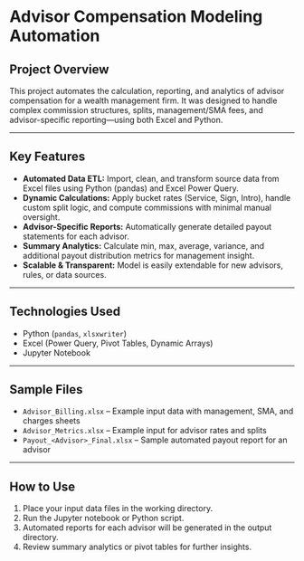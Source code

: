 # Advisor Compensation Modeling Automation

## Project Overview

This project automates the calculation, reporting, and analytics of advisor compensation for a wealth management firm. It was designed to handle complex commission structures, splits, management/SMA fees, and advisor-specific reporting—using both Excel and Python.

---

## Key Features

- **Automated Data ETL:** Import, clean, and transform source data from Excel files using Python (pandas) and Excel Power Query.
- **Dynamic Calculations:** Apply bucket rates (Service, Sign, Intro), handle custom split logic, and compute commissions with minimal manual oversight.
- **Advisor-Specific Reports:** Automatically generate detailed payout statements for each advisor.
- **Summary Analytics:** Calculate min, max, average, variance, and additional payout distribution metrics for management insight.
- **Scalable & Transparent:** Model is easily extendable for new advisors, rules, or data sources.

---

## Technologies Used

- Python (`pandas`, `xlsxwriter`)
- Excel (Power Query, Pivot Tables, Dynamic Arrays)
- Jupyter Notebook

---

## Sample Files

- `Advisor_Billing.xlsx` – Example input data with management, SMA, and charges sheets
- `Advisor_Metrics.xlsx` – Example input for advisor rates and splits
- `Payout_<Advisor>_Final.xlsx` – Sample automated payout report for an advisor

---

## How to Use

1. Place your input data files in the working directory.
2. Run the Jupyter notebook or Python script.
3. Automated reports for each advisor will be generated in the output directory.
4. Review summary analytics or pivot tables for further insights.
